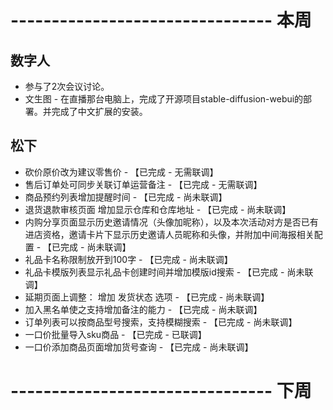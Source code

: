 # -------------------------------- 本周

## 数字人
* 参与了2次会议讨论。
* 文生图 - 在直播那台电脑上，完成了开源项目stable-diffusion-webui的部署。并完成了中文扩展的安装。

## 松下
* 砍价原价改为建议零售价 - 【已完成 - 无需联调】
* 售后订单处可同步关联订单运营备注 - 【已完成 - 无需联调】
* 商品预约列表增加提醒时间 - 【已完成 - 尚未联调】
* 退货退款审核页面 增加显示仓库和仓库地址 - 【已完成 - 尚未联调】
* 内购分享页面显示历史邀请情况（头像加昵称），以及本次活动对方是否已有进店资格，邀请卡片下显示历史邀请人员昵称和头像，并附加中间海报相关配置 - 【已完成 - 尚未联调】
* 礼品卡名称限制放开到100字 - 【已完成 - 尚未联调】
* 礼品卡模版列表显示礼品卡创建时间并增加模版id搜索 - 【已完成 - 尚未联调】
* 延期页面上调整： 增加 发货状态 选项 - 【已完成 - 尚未联调】
* 加入黑名单使之支持增加备注的能力 - 【已完成 - 尚未联调】
* 订单列表可以按商品型号搜索，支持模糊搜索 - 【已完成 - 尚未联调】
* 一口价批量导入sku商品 - 【已完成 - 已联调】
* 一口价添加商品页面增加货号查询 - 【已完成 - 尚未联调】

# -------------------------------- 下周

